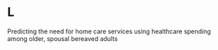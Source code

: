 # L
Predicting the need for home care services using healthcare spending among older, spousal bereaved adults 
